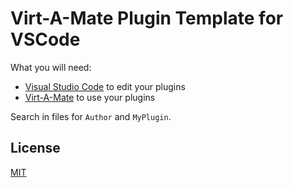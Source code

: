 # Virt-A-Mate Plugin Template for VSCode

What you will need:

- [Visual Studio Code](https://code.visualstudio.com/) to edit your plugins
- [Virt-A-Mate](https://www.patreon.com/meshedvr/) to use your plugins

Search in files for `Author` and `MyPlugin`.

## License

[MIT](LICENSE.md)
